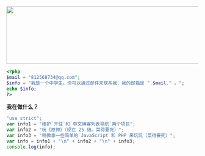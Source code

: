 <img src="https://readme-typing-svg.herokuapp.com/?lines=It+will+never+be+dark;if+there+is+a+light+in+everyone%27s+heart.&color=6495ED&center=true" width="2000" height="150">

```php
<?php
$mail = "812568734@qq.com";
$info = "我是一个中学生。你可以通过邮件来联系我，我的邮箱是 ".$mail." 。";
echo $info;
?>
```

**我在做什么？**

```javascript
"use strict";
var info1 = "维护`开往`和`中文博客列表导航`两个项目";
var info2 = "玩《原神》（现在 25 级。菜得要死）";
var info3 = "稍微拿一些简单的 JavaScript 和 PHP 来玩玩（菜得要死）";
var info = info1 + "\n" + info2 + "\n" + info3;
console.log(info);
```
